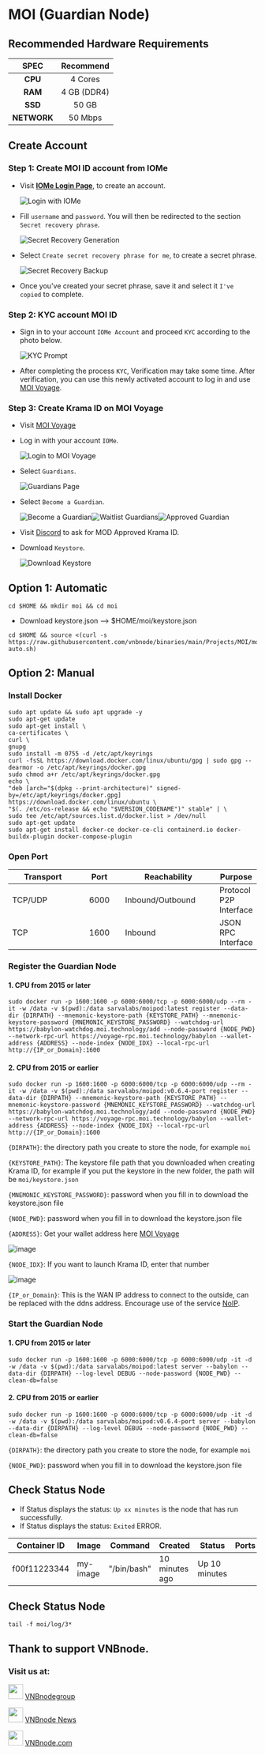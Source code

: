 # MOI (Guardian Node)

## Recommended Hardware Requirements

|   SPEC      |       Recommend          |
| :---------: | :-----------------------:|
|   **CPU**   |        4 Cores           |
|   **RAM**   |        4 GB (DDR4)       |
|   **SSD**   |        50 GB             |
| **NETWORK** |        50 Mbps           |

## Create Account

### Step 1: Create MOI ID account from IOMe
*   Visit [**IOMe Login Page**](https://iome.ai/login/), to create an account.

    ![Login with IOMe](https://docs.moi.technology/assets/images/iome-login-b3874e62852d1a3f48a47fbb5feb9ff6.png)
*   Fill `username` and `password`. You will then be redirected to the section `Secret recovery phrase`.

    ![Secret Recovery Generation](https://docs.moi.technology/assets/images/secret-recovery-89743716e6600f1f7d3fdc34a7b1ea65.png)
* Select `Create secret recovery phrase for me`, to create a secret phrase.

  ![Secret Recovery Backup](https://docs.moi.technology/assets/images/recovery-backup-abbb0c28b9b1c5e9ae05e9259e17f756.png)
* Once you've created your secret phrase, save it and select it `I've copied` to complete.

### Step 2: KYC account MOI ID
*   Sign in to your account `IOMe Account` and proceed `KYC` according to the photo below.

    ![KYC Prompt](https://docs.moi.technology/assets/images/kyc-prompt-8d1e96b8804f791bb15818d44301dc1c.png)
* After completing the process `KYC`, Verification may take some time. After verification, you can use this newly activated account to log in and use [MOI Voyage](https://voyage.moi.technology/).

### Step 3: Create Krama ID on MOI Voyage
* Visit [MOI Voyage](https://voyage.moi.technology/)
*   Log in with your account `IOMe`.

    ![Login to MOI Voyage](https://docs.moi.technology/assets/images/voyage-login-377cf38b6787fe0f073643916f95121a.gif)
*   Select `Guardians`.

    ![Guardians Page](https://docs.moi.technology/assets/images/voyage-guardians-nav-60c468c00e96344d0ed95ebac7e5a17c.png)
*   Select `Become a Guardian`.

    ![Become a Guardian](https://docs.moi.technology/assets/images/become-guardian-967292760efe12da6192719e6d026f00.gif)![Waitlist Guardians](https://docs.moi.technology/assets/images/waitlist-guardian-1d0e291d54f2d86b5f251d01fa2496aa.png)![Approved Guardian](https://docs.moi.technology/assets/images/approved-guardian-f8552b6581b5ff581cce49c9db50e097.png)
* Visit [Discord](https://discord.gg/x4SnJwHk7A) to ask for MOD Approved Krama ID.
*   Download `Keystore`.
  
    ![Download Keystore](https://docs.moi.technology/assets/images/download-keystore-9e17e6ca9121b7a76d6bf3d363eb75ad.gif)

## Option 1: Automatic
``` 
cd $HOME && mkdir moi && cd moi
```
- Download keystore.json --> $HOME/moi/keystore.json
```
cd $HOME && source <(curl -s https://raw.githubusercontent.com/vnbnode/binaries/main/Projects/MOI/moi-auto.sh)
```
## Option 2: Manual
### Install Docker

```
sudo apt update && sudo apt upgrade -y
sudo apt-get update
sudo apt-get install \
ca-certificates \
curl \
gnupg
sudo install -m 0755 -d /etc/apt/keyrings
curl -fsSL https://download.docker.com/linux/ubuntu/gpg | sudo gpg --dearmor -o /etc/apt/keyrings/docker.gpg
sudo chmod a+r /etc/apt/keyrings/docker.gpg
echo \
"deb [arch="$(dpkg --print-architecture)" signed-by=/etc/apt/keyrings/docker.gpg] https://download.docker.com/linux/ubuntu \
"$(. /etc/os-release && echo "$VERSION_CODENAME")" stable" | \
sudo tee /etc/apt/sources.list.d/docker.list > /dev/null
sudo apt-get update
sudo apt-get install docker-ce docker-ce-cli containerd.io docker-buildx-plugin docker-compose-plugin
```

### Open Port

<table><thead><tr><th width="130">Transport</th><th width="76" align="center">Port</th><th width="179">Reachability</th><th>Purpose</th></tr></thead><tbody><tr><td>TCP/UDP</td><td align="center">6000</td><td>Inbound/Outbound</td><td>Protocol P2P Interface</td></tr><tr><td>TCP</td><td align="center">1600</td><td>Inbound</td><td>JSON RPC Interface</td></tr></tbody></table>

### Register the Guardian Node <a href="#register-the-guardian-node" id="register-the-guardian-node"></a>
#### 1\. CPU from 2015 or later
```
sudo docker run -p 1600:1600 -p 6000:6000/tcp -p 6000:6000/udp --rm -it -w /data -v $(pwd):/data sarvalabs/moipod:latest register --data-dir {DIRPATH} --mnemonic-keystore-path {KEYSTORE_PATH} --mnemonic-keystore-password {MNEMONIC_KEYSTORE_PASSWORD} --watchdog-url https://babylon-watchdog.moi.technology/add --node-password {NODE_PWD} --network-rpc-url https://voyage-rpc.moi.technology/babylon --wallet-address {ADDRESS} --node-index {NODE_IDX} --local-rpc-url http://{IP_or_Domain}:1600
```
#### 2\. CPU from 2015 or earlier
```
sudo docker run -p 1600:1600 -p 6000:6000/tcp -p 6000:6000/udp --rm -it -w /data -v $(pwd):/data sarvalabs/moipod:v0.6.4-port register --data-dir {DIRPATH} --mnemonic-keystore-path {KEYSTORE_PATH} --mnemonic-keystore-password {MNEMONIC_KEYSTORE_PASSWORD} --watchdog-url https://babylon-watchdog.moi.technology/add --node-password {NODE_PWD} --network-rpc-url https://voyage-rpc.moi.technology/babylon --wallet-address {ADDRESS} --node-index {NODE_IDX} --local-rpc-url http://{IP_or_Domain}:1600
```
`{DIRPATH}`: the directory path you create to store the node, for example `moi`

`{KEYSTORE_PATH}`: The keystore file path that you downloaded when creating Krama ID, for example if you put the keystore in the new folder, the path will be `moi/keystore.json`

`{MNEMONIC_KEYSTORE_PASSWORD}`: password when you fill in to download the keystore.json file

`{NODE_PWD}`: password when you fill in to download the keystore.json file

`{ADDRESS}`: Get your wallet address here [MOI Voyage](https://voyage.moi.technology/)

![image](https://github.com/vnbnode/VNBnode-Guides/assets/76662222/455c4157-0eba-48a9-963b-509a91756acd)

`{NODE_IDX}`: If you want to launch Krama ID, enter that number

![image](https://github.com/vnbnode/VNBnode-Guides/assets/76662222/c25e9a5a-2087-4487-a710-9cab7890359a)

`{IP_or_Domain}`: This is the WAN IP address to connect to the outside, can be replaced with the ddns address. Encourage use of the service [NoIP](https://www.noip.com/).

### Start the Guardian Node <a href="#start-the-guardian-node" id="start-the-guardian-node"></a>
#### 1\. CPU from 2015 or later
```
sudo docker run -p 1600:1600 -p 6000:6000/tcp -p 6000:6000/udp -it -d -w /data -v $(pwd):/data sarvalabs/moipod:latest server --babylon --data-dir {DIRPATH} --log-level DEBUG --node-password {NODE_PWD} --clean-db=false
```
#### 2\. CPU from 2015 or earlier
```
sudo docker run -p 1600:1600 -p 6000:6000/tcp -p 6000:6000/udp -it -d -w /data -v $(pwd):/data sarvalabs/moipod:v0.6.4-port server --babylon --data-dir {DIRPATH} --log-level DEBUG --node-password {NODE_PWD} --clean-db=false
```
`{DIRPATH}`: the directory path you create to store the node, for example `moi`

`{NODE_PWD}`: password when you fill in to download the keystore.json file

## Check Status Node

* If Status displays the status: `Up xx minutes` is the node that has run successfully.
* If Status displays the status: `Exited` ERROR.

<table><thead><tr><th width="112">Container ID</th><th width="80">Image</th><th width="121">Command</th><th width="93">Created</th><th width="83">Status</th><th width="81">Ports</th><th>Names</th></tr></thead><tbody><tr><td>f00f11223344</td><td>my-image</td><td>"/bin/bash"</td><td>10 minutes ago</td><td>Up 10 minutes</td><td></td><td>my-container</td></tr></tbody></table>

## Check Status Node

```
tail -f moi/log/3*
```

## Thank to support VNBnode.
### Visit us at:

<img src="https://user-images.githubusercontent.com/50621007/183283867-56b4d69f-bc6e-4939-b00a-72aa019d1aea.png" width="30"/> <a href="https://t.me/VNBnodegroup" target="_blank">VNBnodegroup</a>

<img src="https://user-images.githubusercontent.com/50621007/183283867-56b4d69f-bc6e-4939-b00a-72aa019d1aea.png" width="30"/> <a href="https://t.me/Vnbnode" target="_blank">VNBnode News</a>

<img src="https://github.com/vnbnode/binaries/blob/main/Logo/VNBnode.jpg" width="30"/> <a href="https://VNBnode.com" target="_blank">VNBnode.com</a>
